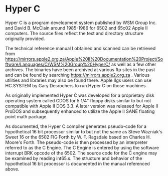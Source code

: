 # Hyper C

Hyper C is a program development system published by WSM Group Inc. and David B. McClain around 1985-1986 for 6502 and 65c02 Apple II computers.  The source files reflect the text and directory structure originally provided.  

The technical reference manual I obtained and scanned can be retrieved from https://mirrors.apple2.org.za/Apple%20II%20Documentation%20Project/Software/Languages/C/WSM%20Group%20HyperC/ as well as a few other archives.  The binaries have been archived at various ftp sites in the past and can be found by searching https://mirrors.apple2.org.za .  Various utilities and libraries may also be found there.  Apple IIgs users can use HC.SYSTEM by Gary Desrochers to run Hyper C on those machines.

As originally implemented Hyper C was developed for a proprietary disk operating system called CDOS for 5 1/4" floppy disks similar to but not compatible with Apple II DOS 3.3.  A later version was released for Apple II ProDOS and subsequently enhanced to utilize the Apple II SANE floating point math package.

As documented, the Hyper C compiler generates pseudo-code for a hypothetical 16 bit processor similar to but not the same as Steve Wazniak's Sweet 16 or the 6502 FIG Forth by W. F. Ragsdale based on Charles H. Moore's Forth.  The pseudo-code is then processed by an interpreter referred to as the C Engine.  The C Engine is entered by using the software interrupt BRK opcode of the 6502.  The source code for the C engine may be examined by reading int65.s.  The structure and behavior of the hypothetical 16 bit processor is documented in the manual referenced above.
